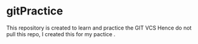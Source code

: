 # gitPractice
This repository is created to learn and practice the GIT VCS
Hence do not pull this repo,
I created this for my pactice .
